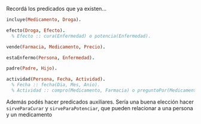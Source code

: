 Recordá los predicados que ya existen...

```prolog
incluye(Medicamento, Droga).

efecto(Droga, Efecto). 
  % Efecto :: cura(Enfermedad) o potencia(Enfermedad).

vende(Farmacia, Medicamento, Precio).

estaEnfermo(Persona, Enfermedad).

padre(Padre, Hijo).

actividad(Persona, Fecha, Actividad).
  % Fecha :: fecha(Dia, Mes, Anio).
  % Actividad :: compro(Medicamento, Farmacia) o preguntoPor(Medicamento, Farmacia)
```

Además podés hacer predicados auxiliares. Sería una buena elección hacer `sirveParaCurar` y `sirveParaPotenciar`, que pueden relacionar a una persona y un medicamento
